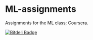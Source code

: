 ML-assignments
==============

Assignments for the ML class; Coursera. 



[![Bitdeli Badge](https://d2weczhvl823v0.cloudfront.net/Dawny33/ml-assignments/trend.png)](https://bitdeli.com/free "Bitdeli Badge")

